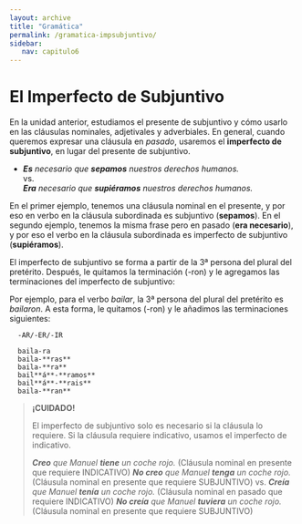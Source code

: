 ```yaml
---
layout: archive
title: "Gramática"
permalink: /gramatica-impsubjuntivo/
sidebar:
   nav: capitulo6
---
```


# El Imperfecto de Subjuntivo

En la unidad anterior, estudiamos el presente de subjuntivo y cómo usarlo en las cláusulas nominales, adjetivales y adverbiales. En general, cuando queremos expresar una cláusula en _pasado_, usaremos el **imperfecto de subjuntivo**, en lugar del presente de subjuntivo.

  - _**Es** necesario que **sepamos** nuestros derechos humanos._  
    vs.  
    _**Era** necesario que **supiéramos** nuestros derechos humanos._  


En el primer ejemplo, tenemos una cláusula nominal en el presente, y por eso en verbo en la cláusula subordinada es subjuntivo (**sepamos**). En el segundo ejemplo, tenemos la misma frase pero en pasado (**era necesario**), y por eso el verbo en la cláusula subordinada es imperfecto de subjuntivo (**supiéramos**).

El imperfecto de subjuntivo se forma a partir de la 3ª persona del plural del pretérito. Después, le quitamos la terminación (-ron) y le agregamos las terminaciones del imperfecto de subjuntivo:

Por ejemplo, para el verbo _bailar_, la 3ª persona del plural del pretérito es _bailaron_. A esta forma, le quitamos (-ron) y le añadimos las terminaciones siguientes:

      -AR/-ER/-IR

      baila-ra
      baila-**ras**
      baila-**ra**
      bail**á**-**ramos**
      bail**á**-**rais**
      baila-**ran**




> **¡CUIDADO!**  
>  
> El imperfecto de subjuntivo solo es necesario si la cláusula lo requiere. Si la cláusula requiere indicativo, usamos el imperfecto de indicativo.
>
> _**Creo** que Manuel **tiene** un coche rojo._ (Cláusula nominal en presente que requiere INDICATIVO)
> _**No creo** que Manuel **tenga** un coche rojo._ (Cláusula nominal en presente que requiere SUBJUNTIVO)
> vs.
> _**Creía** que Manuel **tenía** un coche rojo._ (Cláusula nominal en pasado que requiere INDICATIVO)
> _**No creía** que Manuel **tuviera** un coche rojo._ (Cláusula nominal en presente que requiere SUBJUNTIVO)
